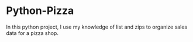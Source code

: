 # Python-Pizza

In this python project, I use my knowledge of list and zips to organize sales data for a pizza shop. 
